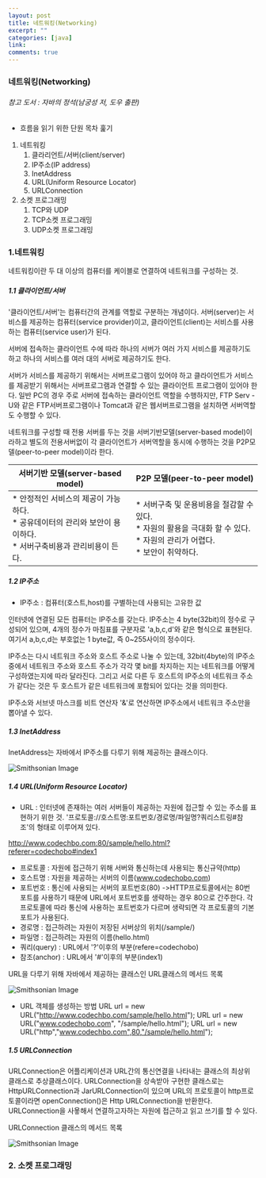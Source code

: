 ```yaml
---
layout: post
title: 네트워킹(Networking)
excerpt: ""
categories: [java]
link:
comments: true
---
```

### 네트워킹(Networking)

###### 참고 도서 : 자바의 정석(남궁성 저, 도우 출판)

* 흐름을 읽기 위한 단원 목차 훑기

1. 네트워킹
    1. 클라리언트/서버(client/server)
    2. IP주소(IP address)
    3. InetAddress
    4. URL(Uniform Resource Locator)
    5. URLConnection
2. 소켓 프로그래밍
    1. TCP와 UDP
    2. TCP소켓 프로그래밍
    3. UDP소켓 프로그래밍

<h3>1.네트워킹</h3>

네트워킹이란 두 대 이상의 컴퓨터를 케이블로 연결하여 네트워크를 구성하는 것.

<h5>1.1 클라이언트/서버</h5>

'클라이언트/서버'는 컴퓨터간의 관계를 역할로 구분하는 개념이다. 서버(server)는 서비스를 제공하는 컴퓨터(service provider)이고, 클라이언트(client)는 서비스를 사용하는 컴퓨터(service user)가 된다.

서버에 접속하는 클라이언트 수에 따라 하나의 서버가 여러 가지 서비스를 제공하기도 하고 하나의 서비스를 여러 대의 서버로 제공하기도 한다.

서버가 서비스를 제공하기 위해서는 서버프로그램이 있어야 하고 클라이언트가 서비스를 제공받기 위해서는 서버프로그램과 연결할 수 있는 클라이언트 프로그램이 있어야 한다. 일반 PC의 경우 주로 서버에 접속하는 클라이언트 역할을 수행하지만, FTP Serv - U와 같은 FTP서버프로그램이나 Tomcat과 같은 웹서버프로그램을 설치하면 서버역할도 수행할 수 있다.

네트워크를 구성할 때 전용 서버를 두는 것을 서버기반모델(server-based model)이라하고 별도의 전용서버없이 각 클라이언트가 서버역할을 동시에 수행하는 것을 P2P모델(peer-to-peer model)이라 한다.

|  <center>서버기반 모델(server-based model)</center> |  <center>P2P 모델(peer-to-peer model)</center>|
|:--------|:--------|
|* 안정적인 서비스의 제공이 가능하다.<br />* 공유데이터의 관리와 보안이 용이하다. <br />* 서버구축비용과 관리비용이 든다. |* 서버구축 및 운용비용을 절감할 수 있다.<br />* 자원의 활용을 극대화 할 수 있다.<br />* 자원의 관리가 어렵다.<br />* 보안이 취약하다.|

<h5>1.2 IP주소</h5>

* IP주소 : 컴퓨터(호스트,host)를 구별하는데 사용되는 고유한 값

인터넷에 연결된 모든 컴퓨터는 IP주소를 갖는다. IP주소는 4 byte(32bit)의 정수로 구성되어 있으며, 4개의 정수가 마침표를 구분자로 'a,b,c,d'와 같은 형식으로 표현된다. 여기서 a,b,c,d는 부호없는 1 byte값, 즉 0~255사이의 정수이다.

IP주소는 다시 네트워크 주소와 호스트 주소로 나눌 수 있는데, 32bit(4byte)의 IP주소 중에서 네트워크 주소와 호스트 주소가 각각 몇 bit를 차지하는 지는 네트워크를 어떻게 구성하였는지에 따라 달라진다. 그리고 서로 다른 두 호스트의 IP주소의 네트워크 주소가 같다는 것은 두 호스트가 같은 네트워크에 포함되어 있다는 것을 의미한다.

IP주소와 서브넷 마스크를 비트 연산자 '&'로 연산하면 IP주소에서 네트워크 주소만을 뽑아낼 수 있다.

<h5>1.3 InetAddress</h5>

InetAddress는 자바에서 IP주소를 다루기 위해 제공하는 클래스이다.

![Smithsonian Image](http://cfile22.uf.tistory.com/image/13336B3A5036CE0E2A7416)<br />

<h5>1.4 URL(Uniform Resource Locator)</h5>

* URL : 인터넷에 존재하는 여러 서버들이 제공하는 자원에 접근할 수 있는 주소를 표현하기 위한 것. '프로토콜://호스트명:포트번호/경로명/파일명?쿼리스트링#참조'의 형태로 이루어져 있다.

http://www.codechbo.com:80/sample/hello.html?referer=codechobo#index1

* 프로토콜 : 자원에 접근하기 위해 서버와 통신하는데 사용되는 통신규약(http)
* 호스트명 : 자원을 제공하는 서버의 이름(www.codechobo.com)
* 포트번호 : 통신에 사용되는 서버의 포트번호(80)
->HTTP프로토콜에서는 80번 포트를 사용하기 때문에 URL에서 포트번호를 생략하는 경우 80으로 간주한다. 각 프로토콜에 따라 통신에 사용하는 포트번호가 다르며 생략되면 각 프로토콜의 기본 포트가 사용된다.
* 경로명 : 접근하려는 자원이 저장된 서버상의 위치(/sample/)
* 파일명 : 접근하려는 자원의 이름(hello.html)
* 쿼리(query) : URL에서 '?'이후의 부분(refere=codechobo)
* 참조(anchor) : URL에서 '#'이후의 부분(index1)

URL을 다루기 위해 자바에서 제공하는 클래스인 URL클래스의 메서드 목록

![Smithsonian Image](http://cfile30.uf.tistory.com/image/1417C9464F02767605575A)<br />

* URL 객체를 생성하는 방법
URL url = new URL("http://www.codechbo.com/sample/hello.html");
URL url = new URL("www.codechobo.com", "/sample/hello.html");
URL url = new URL("http","www.codechbo.com",80,"/sample/hello.html");

<h5>1.5 URLConnection</h5>

URLConnection은 어플리케이션과 URL간의 통신연결을 나타내는 클래스의 최상위 클래스로 추상클래스이다. URLConnection을 상속받아 구현한 클래스로는 HttpURLConnection과 JarURLConnection이 있으며 URL의 프로토콜이 http프로토콜이라면 openConnection()은 Http URLConnection을 반환한다. URLConnection을 사욯해서 연결하고자하는 자원에 접근하고 읽고 쓰기를 할 수 있다.

URLConnection 클래스의 메서드 목록

![Smithsonian Image](http://cfile27.uf.tistory.com/image/182D79364F0279583277B8)<br />

<h3>2. 소켓 프로그래밍</h3>
